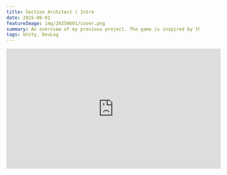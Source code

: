 ```yaml
---
title: Section Architect | Intro
date: 2025-06-01
featureImage: img/20250601/cover.png
summary: An overview of my previous project. The game is inspired by the architectural section diagram. 
tags: Unity, DevLog
---
```


<div class="video-container">
<iframe width="560" height="315" src="https://www.youtube.com/embed/dRDIYczP5Nw?si=aTpDXUlNTbMdC50c" title="YouTube video player" frameborder="0" allow="accelerometer; autoplay; clipboard-write; encrypted-media; gyroscope; picture-in-picture; web-share" referrerpolicy="strict-origin-when-cross-origin" allowfullscreen></iframe>
</div>